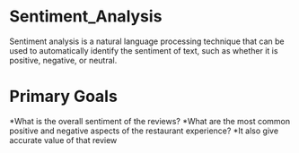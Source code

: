# Sentiment_Analysis
Sentiment analysis is a natural language processing technique that can be used to automatically identify the sentiment of text, such as whether it is positive, negative, or neutral.
# Primary Goals
*What is the overall sentiment of the reviews?
*What are the most common positive and negative aspects of the restaurant experience?
*It also give accurate value of that review

